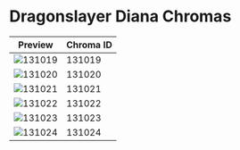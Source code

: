 # Dragonslayer Diana Chromas

| Preview | Chroma ID |
|---------|-----------|
| ![131019](https://raw.communitydragon.org/latest/plugins/rcp-be-lol-game-data/global/default/v1/champion-chroma-images/131/131019.png) | 131019 |
| ![131020](https://raw.communitydragon.org/latest/plugins/rcp-be-lol-game-data/global/default/v1/champion-chroma-images/131/131020.png) | 131020 |
| ![131021](https://raw.communitydragon.org/latest/plugins/rcp-be-lol-game-data/global/default/v1/champion-chroma-images/131/131021.png) | 131021 |
| ![131022](https://raw.communitydragon.org/latest/plugins/rcp-be-lol-game-data/global/default/v1/champion-chroma-images/131/131022.png) | 131022 |
| ![131023](https://raw.communitydragon.org/latest/plugins/rcp-be-lol-game-data/global/default/v1/champion-chroma-images/131/131023.png) | 131023 |
| ![131024](https://raw.communitydragon.org/latest/plugins/rcp-be-lol-game-data/global/default/v1/champion-chroma-images/131/131024.png) | 131024 |